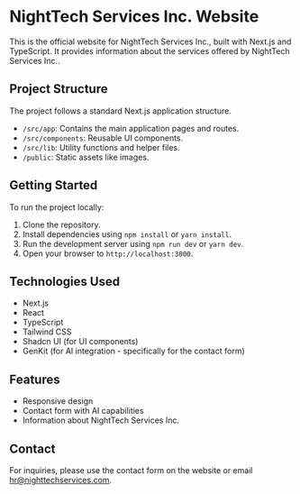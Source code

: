 # NightTech Services Inc. Website

This is the official website for NightTech Services Inc., built with Next.js and TypeScript. It provides information about the services offered by NightTech Services Inc..

## Project Structure

The project follows a standard Next.js application structure.

- `/src/app`: Contains the main application pages and routes.
- `/src/components`: Reusable UI components.
- `/src/lib`: Utility functions and helper files.
- `/public`: Static assets like images.

## Getting Started

To run the project locally:

1. Clone the repository.
2. Install dependencies using `npm install` or `yarn install`.
3. Run the development server using `npm run dev` or `yarn dev`.
4. Open your browser to `http://localhost:3000`.

## Technologies Used

- Next.js
- React
- TypeScript
- Tailwind CSS
- Shadcn UI (for UI components)
- GenKit (for AI integration - specifically for the contact form)

## Features

- Responsive design
- Contact form with AI capabilities
- Information about NightTech Services Inc.

## Contact

For inquiries, please use the contact form on the website or email hr@nighttechservices.com.
